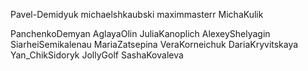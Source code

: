 Pavel-Demidyuk
michaelshkaubski
maximmasterr
MichaKulik

PanchenkoDemyan
AglayaOlin
JuliaKanoplich
AlexeyShelyagin
SiarheiSemikalenau
MariaZatsepina
VeraKorneichuk
DariaKryvitskaya
Yan_ChikSidoryk
JollyGolf
SashaKovaleva